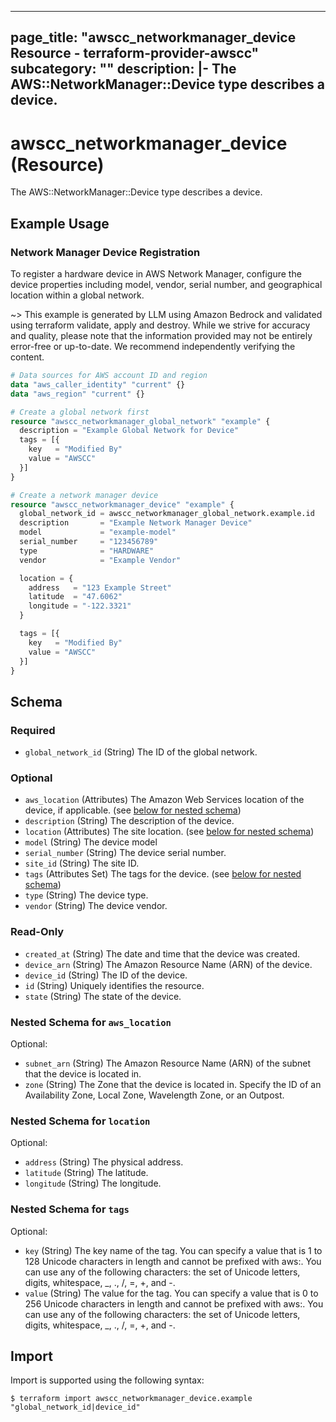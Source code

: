 
---
page_title: "awscc_networkmanager_device Resource - terraform-provider-awscc"
subcategory: ""
description: |-
  The AWS::NetworkManager::Device type describes a device.
---

# awscc_networkmanager_device (Resource)

The AWS::NetworkManager::Device type describes a device.

## Example Usage

### Network Manager Device Registration

To register a hardware device in AWS Network Manager, configure the device properties including model, vendor, serial number, and geographical location within a global network.

~> This example is generated by LLM using Amazon Bedrock and validated using terraform validate, apply and destroy. While we strive for accuracy and quality, please note that the information provided may not be entirely error-free or up-to-date. We recommend independently verifying the content.

```terraform
# Data sources for AWS account ID and region
data "aws_caller_identity" "current" {}
data "aws_region" "current" {}

# Create a global network first
resource "awscc_networkmanager_global_network" "example" {
  description = "Example Global Network for Device"
  tags = [{
    key   = "Modified By"
    value = "AWSCC"
  }]
}

# Create a network manager device
resource "awscc_networkmanager_device" "example" {
  global_network_id = awscc_networkmanager_global_network.example.id
  description       = "Example Network Manager Device"
  model             = "example-model"
  serial_number     = "123456789"
  type              = "HARDWARE"
  vendor            = "Example Vendor"

  location = {
    address   = "123 Example Street"
    latitude  = "47.6062"
    longitude = "-122.3321"
  }

  tags = [{
    key   = "Modified By"
    value = "AWSCC"
  }]
}
```

<!-- schema generated by tfplugindocs -->
## Schema

### Required

- `global_network_id` (String) The ID of the global network.

### Optional

- `aws_location` (Attributes) The Amazon Web Services location of the device, if applicable. (see [below for nested schema](#nestedatt--aws_location))
- `description` (String) The description of the device.
- `location` (Attributes) The site location. (see [below for nested schema](#nestedatt--location))
- `model` (String) The device model
- `serial_number` (String) The device serial number.
- `site_id` (String) The site ID.
- `tags` (Attributes Set) The tags for the device. (see [below for nested schema](#nestedatt--tags))
- `type` (String) The device type.
- `vendor` (String) The device vendor.

### Read-Only

- `created_at` (String) The date and time that the device was created.
- `device_arn` (String) The Amazon Resource Name (ARN) of the device.
- `device_id` (String) The ID of the device.
- `id` (String) Uniquely identifies the resource.
- `state` (String) The state of the device.

<a id="nestedatt--aws_location"></a>
### Nested Schema for `aws_location`

Optional:

- `subnet_arn` (String) The Amazon Resource Name (ARN) of the subnet that the device is located in.
- `zone` (String) The Zone that the device is located in. Specify the ID of an Availability Zone, Local Zone, Wavelength Zone, or an Outpost.


<a id="nestedatt--location"></a>
### Nested Schema for `location`

Optional:

- `address` (String) The physical address.
- `latitude` (String) The latitude.
- `longitude` (String) The longitude.


<a id="nestedatt--tags"></a>
### Nested Schema for `tags`

Optional:

- `key` (String) The key name of the tag. You can specify a value that is 1 to 128 Unicode characters in length and cannot be prefixed with aws:. You can use any of the following characters: the set of Unicode letters, digits, whitespace, _, ., /, =, +, and -.
- `value` (String) The value for the tag. You can specify a value that is 0 to 256 Unicode characters in length and cannot be prefixed with aws:. You can use any of the following characters: the set of Unicode letters, digits, whitespace, _, ., /, =, +, and -.

## Import

Import is supported using the following syntax:

```shell
$ terraform import awscc_networkmanager_device.example "global_network_id|device_id"
```
